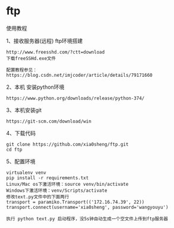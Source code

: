 # ftp
使用教程

1、接收服务器(远程) ftp环境搭建

    http://www.freesshd.com/?ctt=download 
    下载freeSSHd.exe文件
    
    配置教程参见：
    https://blog.csdn.net/imjcoder/article/details/79171660
    
2、本机 安装python环境


    https://www.python.org/downloads/release/python-374/
    
3、本机安装git


    https://git-scm.com/download/win
    
4、下载代码


    git clone https://github.com/xia0sheng/ftp.git
    cd ftp
    
    
5、配置环境
    
    
    virtualenv venv
    pip install -r requirements.txt
    Linux/Mac os下激活环境：source venv/bin/activate 
    Windows下激活环境：venv/Scripts/activate
    修改text.py文件中的下面两行
    transport = paramiko.Transport(('172.16.74.39', 22))
    transport.connect(username='xia0sheng', password='wangyouyu')
    
    执行 python text.py 启动程序，没5s钟自动生成一个空文件上传到ftp服务器
    